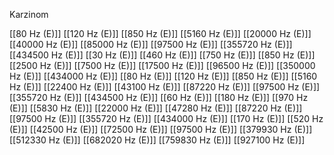 Karzinom

[[80 Hz (E)]]
[[120 Hz (E)]]
[[850 Hz (E)]]
[[5160 Hz (E)]]
[[20000 Hz (E)]]
[[40000 Hz (E)]]
[[85000 Hz (E)]]
[[97500 Hz (E)]]
[[355720 Hz (E)]]
[[434500 Hz (E)]]
[[30 Hz (E)]]
[[460 Hz (E)]]
[[750 Hz (E)]]
[[850 Hz (E)]]
[[2500 Hz (E)]]
[[7500 Hz (E)]]
[[17500 Hz (E)]]
[[96500 Hz (E)]]
[[350000 Hz (E)]]
[[434000 Hz (E)]]
[[80 Hz (E)]]
[[120 Hz (E)]]
[[850 Hz (E)]]
[[5160 Hz (E)]]
[[22400 Hz (E)]]
[[43100 Hz (E)]]
[[87220 Hz (E)]]
[[97500 Hz (E)]]
[[355720 Hz (E)]]
[[434500 Hz (E)]]
[[60 Hz (E)]]
[[180 Hz (E)]]
[[970 Hz (E)]]
[[5830 Hz (E)]]
[[22000 Hz (E)]]
[[47280 Hz (E)]]
[[87220 Hz (E)]]
[[97500 Hz (E)]]
[[355720 Hz (E)]]
[[434000 Hz (E)]]
[[170 Hz (E)]]
[[520 Hz (E)]]
[[42500 Hz (E)]]
[[72500 Hz (E)]]
[[97500 Hz (E)]]
[[379930 Hz (E)]]
[[512330 Hz (E)]]
[[682020 Hz (E)]]
[[759830 Hz (E)]]
[[927100 Hz (E)]]